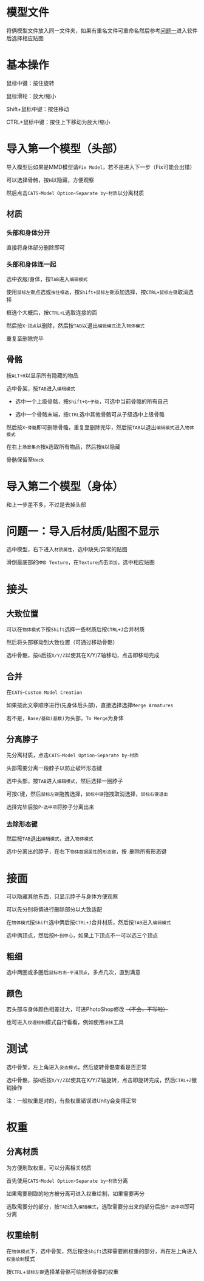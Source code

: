 # 模型文件

将俩模型文件放入同一文件夹，如果有重名文件可重命名然后参考[问题一](#问题一：导入后材质/贴图不显示)进入软件后选择相应贴图

# 基本操作

鼠标中键：按住旋转

鼠标滑轮：放大/缩小

Shift+鼠标中键：按住移动

CTRL+鼠标中键：按住上下移动为放大/缩小

# 导入第一个模型（头部）

导入模型后如果是MMD模型请`Fix Model`，若不是进入下一步（Fix可能会出错）

可以选择骨骼，按`H`以隐藏，方便观察

然后点击`CATS`-`Model Option`-`Separate by`-`材质`以分离材质

## 材质

### 头部和身体分开

直接将身体部分删除即可

### 头部和身体连一起

选中衣服/身体，按`TAB`进入`编辑模式`

使用`鼠标左键`点选或`按住框选`，按`Shift+鼠标左键`添加选择，按`CTRL+鼠标左键`取消选择

框选个大概后，按`CTRL+L`选取连接的面

然后按`X`-`顶点`以删除，然后按`TAB`以退出`编辑模式`进入`物体模式`

重复至删除完毕

## 骨骼

按`ALT+H`以显示所有隐藏的物品

选中骨架，按`TAB`进入`编辑模式`

* 选中一个上级骨骼，按`Shift+G`-`子级`，可选中当前骨骼的所有自己

* 选中一个骨骼末端，按`CTRL`选中其他骨骼可从子级选中上级骨骼

然后按`X`-`骨骼`即可删除骨骼，重复至删除完毕，然后按`TAB`以退出`编辑模式`进入`物体模式`

在右上`场景集合`按`A`选取所有物品，然后按`H`以隐藏

骨骼保留至`Neck`

# 导入第二个模型（身体）

和上一步差不多，不过是去掉头部

# 问题一：导入后材质/贴图不显示

选中模型，右下进入`材质属性`，选中缺失/异常的贴图

滑倒最底部的`MMD Texture`，在`Texture`点击`添加`，选中相应贴图

# 接头

## 大致位置

可以在`物体模式`下按`Shift`选择一些材质后按`CTRL+J`合并材质

然后将头部移动到大致位置（可通过移动骨骼）

选中骨骼，按`G`后按`X/Y/Z`以使其在X/Y/Z轴移动，点击即移动完成

## 合并

在`CATS`-`Custom Model Creation`

如果按此文章顺序进行(先身体后头部)，直接选择选择`Merge Armatures`

若不是，`Base/基础(基数)`为头部，`To Merge`为身体

## 分离脖子

先分离材质，点击`CATS`-`Model Option`-`Separate by`-`材质`

头部需要分离一段脖子以防止破坏形态键

选中头部，按`TAB`进入`编辑模式`，然后选择一圈脖子

可按`C`键，然后`鼠标左键`拖拽选择，`鼠标中键`拖拽取消选择，`鼠标右键退出`

选择完毕后按`P`-`选中项`将脖子分离出来

### 去除形态键

然后按`TAB`退出`编辑模式`，进入`物体模式`

选中分离出的脖子，在右下`物体数据属性`的`形态键`，按`-`删除所有形态键

# 接面

可以隐藏其他东西，只显示脖子与身体方便观察

可以先分别将俩进行删除部分以大致适配

在`物体模式`按`Shift`选中俩后按`CTRL+J`合并材质，然后按`TAB`进入`编辑模式`

选中俩顶点，然后按`M`-`到中心`，如果上下顶点不一可以选三个顶点

## 粗细

选中两圈或多圈后`鼠标右击`-`平滑顶点`，多点几次，直到满意

## 颜色

若头部与身体颜色相差过大，可进PhotoShop修改 ~~（不会，不写啦）~~

也可进入`纹理绘制`模式自行看看，例如使用`涂抹`工具

# 测试

选中骨架，左上角进入`姿态模式`，然后旋转骨骼查看是否正常

选中骨骼，按`R`后按`X/Y/Z`以使其在X/Y/Z轴旋转，点击即旋转完成，然后`CTRL+Z`撤销操作

注：一般权重是对的，有些权重错误进Unity会变得正常

# 权重

## 分离材质

为方便刷取权重，可以分离相关材质

首先使用`CATS`-`Model Option`-`Separate by`-`材质`分离

如果需要刷取的地方被分离可进入权重绘制，如果需要再分

选取需要分的部分，按`TAB`进入`编辑模式`，选取需要分出来的部分后按`P`-`选中项`即可分离

## 权重绘制

在`物体模式`下，选中骨架，然后按住`Shift`选择需要刷权重的部分，再在左上角进入`权重绘制`模式

按`CTRL`+`鼠标左键`选择某骨骼可绘制该骨骼的权重